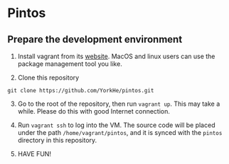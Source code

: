 # Pintos

## Prepare the development environment

1. Install vagrant from its [website](https://www.vagrantup.com/downloads.html). MacOS and linux users can use the package management tool you like.

2. Clone this repository

```
git clone https://github.com/YorkHe/pintos.git
```

3. Go to the root of the repository, then run `vagrant up`. This may take a while. Please do this with good Internet connection.

4. Run `vagrant ssh` to log into the VM. The source code will be placed under the path `/home/vagrant/pintos`, and it is synced with the `pintos` directory in this repository.

5. HAVE FUN!
